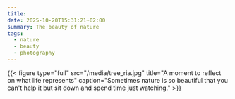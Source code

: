 ```yaml
---
title:
date: 2025-10-20T15:31:21+02:00
summary: The beauty of nature
tags:
  - nature
  - beauty
  - photography
---
```

{{< figure type="full" src="/media/tree_ria.jpg" title="A moment to reflect on what life represents" caption="Sometimes nature is so beautiful that you can't help it but sit down and spend time just watching." >}}